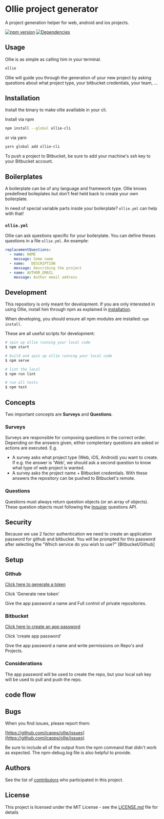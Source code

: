 # Ollie project generator

A project generation helper for web, android and ios projects.

[![npm version](https://badge.fury.io/js/ollie.svg)](https://badge.fury.io/js/ollie)
[![Dependencies](https://david-dm.org/icapps/ollie.svg)](https://david-dm.org/icapps/ollie.svg)

## Usage

Ollie is as simple as calling him in your terminal.

```bash
ollie
```

Ollie will guide you through the generation of your new project by asking questions about what project type, your bitbucket credentials, your team, ...

## Installation

Install the binary to make ollie availlable in your cli.

Install via npm

```bash
npm install --global ollie-cli
```

or via yarn

```bash
yarn global add ollie-cli
```

To push a project to Bitbucket, be sure to add your machine's ssh key to your Bitbucket account.

## Boilerplates

A boilerplate can be of any language and framework type. Ollie knows predefined boileplates but don't feel held back to create your own boilerplate.

In need of special variable parts inside your boilerplate? `ollie.yml` can help with that!

### `ollie.yml`

Ollie can ask questions specific for your boilerplate. You can define theses questions in a file `ollie.yml`. An example:

```yaml
replacementQuestions:
  - name: NAME
    message: Some name
  - name:   DESCRIPTION
    message: Describing the project
  - name: AUTHOR_EMAIL
    message: Author email address

```

## Development

This repository is only meant for development. If you are only interested in using Ollie, install him through npm as explained in [installation](#Installation).

When developing, you should ensure all npm modules are installed: `npm install`.

These are all useful scripts for development:

```bash
# spin up ollie running your local code
$ npm start

# build and spin up ollie running your local code
$ npm serve

# lint the local
$ npm run lint

# run all tests
$ npm test
```

## Concepts

Two important concepts are **Surveys** and **Questions**.

### Surveys

Surveys are responsible for composing questions in the correct order. Depending on the answers given, either complentary questions are asked or actions are executed. E.g.

- A survey asks what project type (Web, iOS, Android) you want to create. If e.g. the answer is 'Web', we should ask a second question to know what type of web project is wanted.
- A survey asks the project name + Bitbucket credentials. With these answers the repository can be pushed to Bitbucket's remote.

### Questions

Questions must always return question objects (or an array of objects). These question objects must following the [Inquirer](https://github.com/sboudrias/Inquirer.js) questions API.

## Security

Because we use 2 factor authentication we need to create an application password for github and bitbucket. You will be prompted for this password after selecting the "Which service do you wish to use?" [Bitbucket/Github]

## Setup

### Github

[Click here to generate a token](https://github.com/settings/tokens)

Click 'Generate new token'

Give the app password a name and Full control of private repositories.

### Bitbucket

[Click here to create an app password](https://bitbucket.org/account/admin/app-passwords?_ga=2.50414570.230190807.1520934793-39132024.1503226089)

Click 'create app password'

Give the app password a name and write permissions on Repo's and Projects.

### Considerations

The app password will be used to create the repo, but your local ssh key will be used to pull and push the repo.

## code flow

[logo]: Ollie-flow.jpg "Ollie flow"

## Bugs

When you find issues, please report them:

[https://github.com/icapps/ollie/issues](https://github.com/icapps/ollie/issues)

Be sure to include all of the output from the npm command that didn't work as expected. The npm-debug.log file is also helpful to provide.

## Authors

See the list of [contributors](https://github.com/icapps/tree-house/contributors) who participated in this project.

## License

This project is licensed under the MIT License - see the [LICENSE.md](LICENSE.md) file for details
